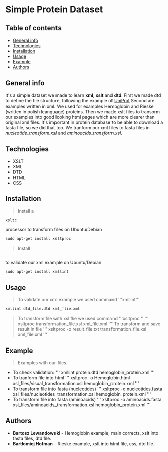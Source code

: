 # Simple Protein Dataset
## Table of contents
* [General info](#general-info)
* [Technologies](#technologies)
* [Installation](#installation)
* [Usage](#usage)
* [Example](#example)
* [Authors](#authors)
## General info 
It's a simple dataset we made to learn **xml**, **xslt** and **dtd**. 
First we made dtd to define the file structure, following the example of [UniProt](https://www.uniprot.org/)
Second are examples written in xml. We used for examples Hemoglobin and Rieske (written in polish leanguage) proteins.
Then we made xslt files to transorm our examples into good looking html pages which are more clearer than original xml files.
It's important in protein database to be able to download a fasta file, so we did that too. We tranform our xml files to fasta files in *nucleotide_transform.xsl* and *aminoacids_transform.xsl*. 
## Technologies 
* XSLT
* XML 
* DTD
* HTML
* CSS
## Installation
> Install a 
```
xsltc
``` 
processor to transform files on Ubuntu/Debian
``` 
sudo apt-get install xsltproc 
```
> Install 
```xmllint
``` 
to validate our xml example on Ubuntu/Debian
``` 
sudo apt-get install xmllint
```
## Usage
> To validate our xml example we used command '''xmllint'''
```
xmllint dtd_file.dtd xml_flie.xml 
```
> To transform file with xsl flie we used command '''xsltproc'''
''' xsltproc transformation_file.xsl xml_file.xml '''
> To transform and save result in file 
''' xsltproc -o result_file.txt transformation_file.xsl xml_file.xml '''
## Example
> Examples with our files.
* To check validation:
''' xmllint protein.dtd hemoglobin_protein.xml '''
* To tranform file into html
''' xsltproc -o Hemoglobin.html xsl_files/visual_transformation.xsl hemoglobin_protein.xml '''
* To transform file into fasta (nucleotides)
''' xsltproc -o nucleotides.fasta xsl_files/nucleotides_transformation.xsl hemoglobin_protein.xml '''
* To transform file into fasta (aminoacids)
''' xsltproc -o aminoacids.fasta xsl_files/aminoacids_transformation.xsl hemoglobin_protein.xml '''
## Authors
* **Bartosz Lewandowski** - Hemoglobin example, main corrects, xslt into fasta files, dtd file.
* **Bartłomiej Hofman** - Rieske example, xslt into html file, css, dtd file.

